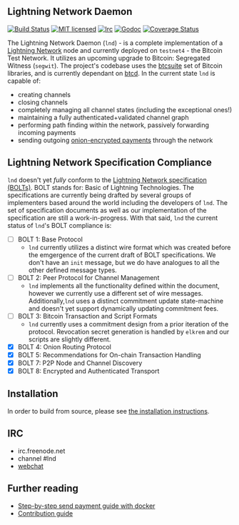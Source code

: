 ## Lightning Network Daemon

[![Build Status](http://img.shields.io/travis/lightningnetwork/lnd.svg)](https://travis-ci.org/lightningnetwork/lnd) 
[![MIT licensed](https://img.shields.io/badge/license-MIT-blue.svg)](https://github.com/lightningnetwork/lnd/blob/master/LICENSE) 
[![Irc](https://img.shields.io/badge/chat-on%20freenode-brightgreen.svg)](https://webchat.freenode.net/?channels=lnd) 
[![Godoc](https://godoc.org/github.com/lightningnetwork/lnd?status.svg)](https://godoc.org/github.com/lightningnetwork/lnd)
[![Coverage Status](https://coveralls.io/repos/github/lightningnetwork/lnd/badge.svg?branch=master)](https://coveralls.io/github/lightningnetwork/lnd?branch=master)

The Lightning Network Daemon (`lnd`) - is a complete implementation of a 
[Lightning Network](https://lightning.network) node and currently 
deployed on `testnet4` - the Bitcoin Test Network. It utilizes an 
upcoming upgrade to Bitcoin: Segregated Witness (`segwit`). The 
project's codebase uses the [btcsuite](https://github.com/btcsuite/) set
of Bitcoin libraries, and is currently dependant on [btcd](https://github.com/btcsuite/btcd). 
In the current state `lnd` is capable of: 
* creating channels
* closing channels
* completely managing all channel states (including the exceptional ones!)
* maintaining a fully authenticated+validated channel graph
* performing path finding within the network, passively forwarding 
incoming payments
* sending outgoing [onion-encrypted payments](https://github.com/lightningnetwork/lightning-onion) 
through the network

## Lightning Network Specification Compliance
`lnd` doesn't yet _fully_ conform to the [Lightning Network specification
(BOLTs)](https://github.com/lightningnetwork/lightning-rfc). BOLT stands
for: Basic of Lightning Technologies. The specifications are currently being drafted
by several groups of implementers based around the world including the
developers of `lnd`. The set of specification documents as well as our
implementation of the specification are still a work-in-progress. With that
said, `lnd` the current status of `lnd`'s BOLT compliance is:

  - [ ] BOLT 1: Base Protocol
     * `lnd` currently utilizes a distinct wire format which was created
      before the emgergence of the current draft of BOLT specifications.
      We don't have an `init` message, but we do have analogues to all 
      the other defined message types.
  - [ ] BOLT 2: Peer Protocol for Channel Management
     * `lnd` implements all the functionality defined within the 
     document, however we currently use a different set of wire messages.
     Additionally,`lnd` uses a distinct commitment update state-machine 
     and doesn't yet support dynamically updating commitment fees.
  - [ ] BOLT 3: Bitcoin Transaction and Script Formats
     * `lnd` currently uses a commitment design from a prior iteration 
     of the protocol. Revocation secret generation is handled by `elkrem`
       and our scripts are slightly different.
  - [X] BOLT 4: Onion Routing Protocol
  - [X] BOLT 5: Recommendations for On-chain Transaction Handling
  - [X] BOLT 7: P2P Node and Channel Discovery
  - [X] BOLT 8: Encrypted and Authenticated Transport

## Installation
  In order to build from source, please see [the installation
  instructions](docs/INSTALL.md).
  
## IRC
  * irc.freenode.net
  * channel #lnd
  * [webchat](https://webchat.freenode.net/?channels=lnd)

## Further reading
* [Step-by-step send payment guide with docker](https://github.com/lightningnetwork/lnd/tree/master/docker)
* [Contribution guide](https://github.com/lightningnetwork/lnd/blob/master/docs/code_contribution_guidelines.md)
